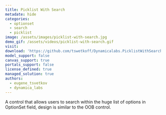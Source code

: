 ```yaml
---
title: Picklist With Search
metadate: hide
categories:
  - optionset
  - search
  - picklist
image: /assets/images/picklist-with-search.jpg
demo_gif: /assets/videos/picklist-with-search.gif
visit: 
download: 'https://github.com/tswetkoff/Dynamicalabs.PicklistWithSearch'
model_support: false
canvas_support: true
portals_support: false
license_defined: true
managed_solution: true
authors:
  - eugene_tsvetkov
  - dynamica_labs
---
```

A control that allows users to search within the huge list of options in OptionSet field, design is similar to the OOB control.
